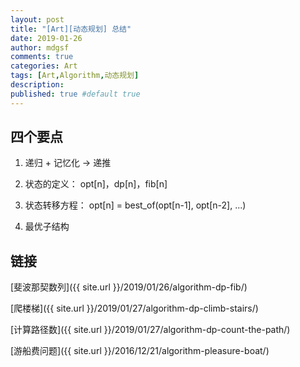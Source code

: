 ```yaml
---
layout: post
title: "[Art][动态规划] 总结"
date: 2019-01-26
author: mdgsf
comments: true
categories: Art
tags: [Art,Algorithm,动态规划]
description:
published: true #default true
---
```


## 四个要点

1. 递归 + 记忆化 -> 递推

2. 状态的定义： opt[n]，dp[n]，fib[n]

3. 状态转移方程： opt[n] = best_of(opt[n-1], opt[n-2], ...)

4. 最优子结构

## 链接

[斐波那契数列]({{ site.url }}/2019/01/26/algorithm-dp-fib/)

[爬楼梯]({{ site.url }}/2019/01/27/algorithm-dp-climb-stairs/)

[计算路径数]({{ site.url }}/2019/01/27/algorithm-dp-count-the-path/)

[游船费问题]({{ site.url }}/2016/12/21/algorithm-pleasure-boat/)

